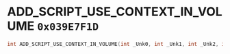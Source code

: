 # ADD_SCRIPT_USE_CONTEXT_IN_VOLUME `0x039E7F1D`

```cpp
int ADD_SCRIPT_USE_CONTEXT_IN_VOLUME(int _Unk0, int _Unk1, int _Unk2, int _Unk3, int _Unk4, int _Unk5, int _Unk6, int _Unk7, int _Unk8, int _Unk9);
```